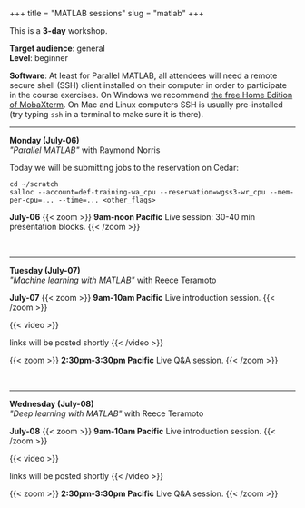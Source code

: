+++
title = "MATLAB sessions"
slug = "matlab"
+++

This is a **3-day** workshop.

<!-- **Course plan**: -->

**Target audience**: general  
**Level**: beginner

<!-- **Prerequisites**:  -->

**Software**: At least for Parallel MATLAB, all attendees will need a remote secure shell (SSH) client
installed on their computer in order to participate in the course exercises. On Windows we recommend
[the free Home Edition of MobaXterm](https://mobaxterm.mobatek.net/download.html). On Mac and Linux
computers SSH is usually pre-installed (try typing `ssh` in a terminal to make sure it is there).

---

**Monday (July-06)**  
*"Parallel MATLAB"* with Raymond Norris
<!-- will need guest accounts on Cedar + reservation for this session -->

Today we will be submitting jobs to the reservation on Cedar:

```
cd ~/scratch
salloc --account=def-training-wa_cpu --reservation=wgss3-wr_cpu --mem-per-cpu=... --time=... <other_flags>
```

**July-06**
{{< zoom >}}
<b>9am-noon Pacific</b>
Live session: 30-40 min presentation blocks.
{{< /zoom >}}

&nbsp;<br>

---

**Tuesday (July-07)**  
*"Machine learning with MATLAB"* with Reece Teramoto

**July-07**
{{< zoom >}}
<b>9am-10am Pacific</b>
Live introduction session.
{{< /zoom >}}

{{< video >}}
<!-- {{< link url="../bash/bash-02-filesystem" text="Navigating the filesystem (9 min)" >}}<br> -->
links will be posted shortly
{{< /video >}}<br>

{{< zoom >}}
<b>2:30pm-3:30pm Pacific</b>
Live Q&A session.
{{< /zoom >}}

&nbsp;<br>

---

**Wednesday (July-08)**  
*"Deep learning with MATLAB"* with Reece Teramoto

**July-08**
{{< zoom >}}
<b>9am-10am Pacific</b>
Live introduction session.
{{< /zoom >}}

{{< video >}}
<!-- {{< link url="../bash/bash-02-filesystem" text="Navigating the filesystem (9 min)" >}}<br> -->
links will be posted shortly
{{< /video >}}<br>

{{< zoom >}}
<b>2:30pm-3:30pm Pacific</b>
Live Q&A session.
{{< /zoom >}}







<!-- Zoom conversation with Raymond and Reece -->
<!-- parallel workshop -->
<!-- - 30min video hosted at mathworks -->
<!-- - others online from mathworks -->
<!-- - they will email the instructions directly to all attendees and will cc me -->
<!-- machine learning and deep learning workshops -->
<!-- - tue wed both days 9am-10am live -->
<!--           both days 2:30pm-3:30pm Q&A session -->
<!-- - will use breakout rooms -->
<!-- - Reece will send me his videos, Ok to upload them to WG's youtube channel -->
<!-- ACTION Wed create the Zoom link and send them the details -->
